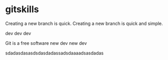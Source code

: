 # gitskills
Creating a new branch is quick.
Creating a new branch is quick and simple.

dev dev dev 


Git is a free software
new dev new dev

sdadasdasasdsdasdadassadsdaaaadsasdadas

